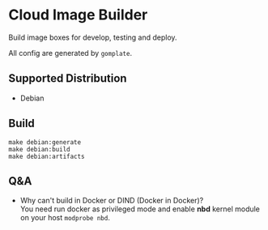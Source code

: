 # Cloud Image Builder

Build image boxes for develop, testing and deploy.

All config are generated by `gomplate`.

## Supported Distribution

* Debian

## Build

```shell
make debian:generate
make debian:build
make debian:artifacts
```

## Q&A

* Why can't build in Docker or DIND (Docker in Docker)?  
  You need run docker as privileged mode 
  and enable **nbd** kernel module on your host `modprobe nbd`.
